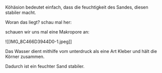 Köhäsion bedeutet einfach, dass die feuchtigkeit des Sandes, diesen stabiler macht.

Woran das liegt? schau mal her:

schauen wir uns mal eine Makropore an:

![[IMG_8C466D3944D0-1.jpeg]]

Das Wasser dient mithilfe vom unterdruck als eine Art Kleber und hält die Körner zusammen.

Dadurch ist ein feuchter Sand stabiler.